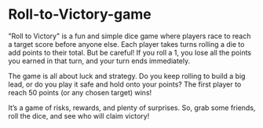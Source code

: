 # Roll-to-Victory-game

"Roll to Victory" is a fun and simple dice game where players race to reach a target score before anyone else. Each player takes turns rolling a die to add points to their total. But be careful! If you roll a 1, you lose all the points you earned in that turn, and your turn ends immediately.  

The game is all about luck and strategy. Do you keep rolling to build a big lead, or do you play it safe and hold onto your points? The first player to reach 50 points (or any chosen target) wins!  

It’s a game of risks, rewards, and plenty of surprises. So, grab some friends, roll the dice, and see who will claim victory! 
